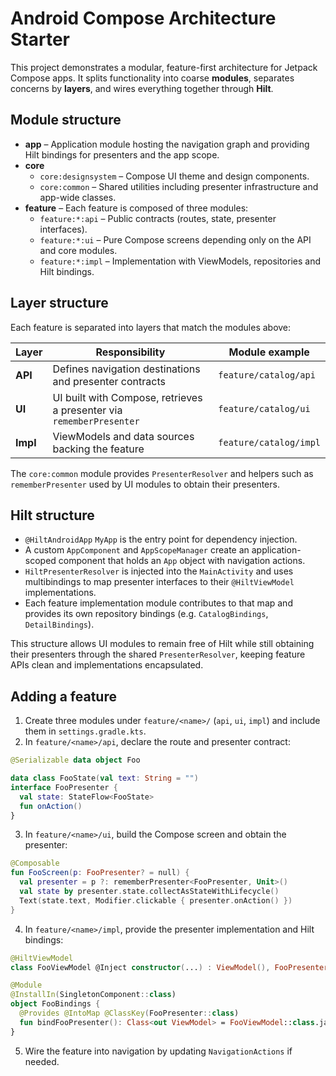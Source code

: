 # Android Compose Architecture Starter

This project demonstrates a modular, feature-first architecture for Jetpack Compose apps. It splits functionality into coarse **modules**, separates concerns by **layers**, and wires everything together through **Hilt**.

## Module structure
- **app** – Application module hosting the navigation graph and providing Hilt bindings for presenters and the app scope.
- **core**
  - `core:designsystem` – Compose UI theme and design components.
  - `core:common` – Shared utilities including presenter infrastructure and app-wide classes.
- **feature** – Each feature is composed of three modules:
  - `feature:*:api` – Public contracts (routes, state, presenter interfaces).
  - `feature:*:ui` – Pure Compose screens depending only on the API and core modules.
  - `feature:*:impl` – Implementation with ViewModels, repositories and Hilt bindings.

## Layer structure
Each feature is separated into layers that match the modules above:

| Layer | Responsibility | Module example |
|-------|----------------|----------------|
| **API** | Defines navigation destinations and presenter contracts | `feature/catalog/api` |
| **UI** | UI built with Compose, retrieves a presenter via `rememberPresenter` | `feature/catalog/ui` |
| **Impl** | ViewModels and data sources backing the feature | `feature/catalog/impl` |

The `core:common` module provides `PresenterResolver` and helpers such as `rememberPresenter` used by UI modules to obtain their presenters.

## Hilt structure
- `@HiltAndroidApp` `MyApp` is the entry point for dependency injection.
- A custom `AppComponent` and `AppScopeManager` create an application-scoped component that holds an `App` object with navigation actions.
- `HiltPresenterResolver` is injected into the `MainActivity` and uses multibindings to map presenter interfaces to their `@HiltViewModel` implementations.
- Each feature implementation module contributes to that map and provides its own repository bindings (e.g. `CatalogBindings`, `DetailBindings`).

This structure allows UI modules to remain free of Hilt while still obtaining their presenters through the shared `PresenterResolver`, keeping feature APIs clean and implementations encapsulated.

## Adding a feature
1. Create three modules under `feature/<name>/` (`api`, `ui`, `impl`) and include them in `settings.gradle.kts`.
2. In `feature/<name>/api`, declare the route and presenter contract:
```kotlin
@Serializable data object Foo

data class FooState(val text: String = "")
interface FooPresenter {
  val state: StateFlow<FooState>
  fun onAction()
}
```
3. In `feature/<name>/ui`, build the Compose screen and obtain the presenter:
```kotlin
@Composable
fun FooScreen(p: FooPresenter? = null) {
  val presenter = p ?: rememberPresenter<FooPresenter, Unit>()
  val state by presenter.state.collectAsStateWithLifecycle()
  Text(state.text, Modifier.clickable { presenter.onAction() })
}
```
4. In `feature/<name>/impl`, provide the presenter implementation and Hilt bindings:
```kotlin
@HiltViewModel
class FooViewModel @Inject constructor(...) : ViewModel(), FooPresenter { /*...*/ }

@Module
@InstallIn(SingletonComponent::class)
object FooBindings {
  @Provides @IntoMap @ClassKey(FooPresenter::class)
  fun bindFooPresenter(): Class<out ViewModel> = FooViewModel::class.java
}
```
5. Wire the feature into navigation by updating `NavigationActions` if needed.
